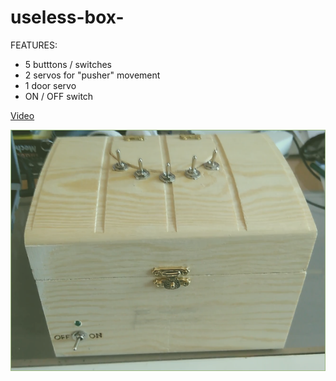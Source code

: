 # useless-box-

FEATURES:
  * 5 butttons / switches
  * 2 servos for "pusher" movement
  * 1 door servo
  * ON / OFF switch

[Video](https://www.youtube.com/watch?v=uv6C--02t_w)

[![IMAGE](https://github.com/meening42/useless-box-/blob/master/pointles_box/Screenshot%20from%202018-05-27%2010-46-33.png)](https://www.youtube.com/watch?v=uv6C--02t_w)


